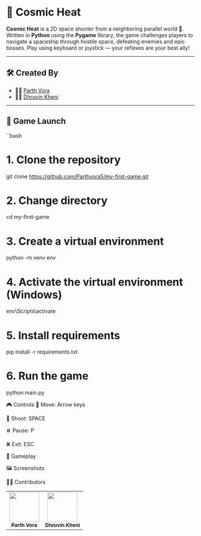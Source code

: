 # 🚀 Cosmic Heat

**Cosmic Heat** is a 2D space shooter from a neighboring parallel world 🌌.  
Written in **Python** using the **Pygame** library, the game challenges players to navigate a spaceship through hostile space, defeating enemies and epic bosses. Play using keyboard or joystick — your reflexes are your best ally!

---

## 🛠️ Created By

- 👨‍🚀 [Parth Vora](https://github.com/Parthvora5)
- 👨‍🚀 [Dhruvin Kheni](https://github.com/Khenidhruvin2001)

---

## 🚀 Game Launch

``bash
# 1. Clone the repository
git clone https://github.com/Parthvora5/my-first-game.git

# 2. Change directory
cd my-first-game

# 3. Create a virtual environment
python -m venv env

# 4. Activate the virtual environment (Windows)
env\Scripts\activate

# 5. Install requirements
pip install -r requirements.txt

# 6. Run the game
python main.py

🎮 Controls
🚀 Move: Arrow keys

🔫 Shoot: SPACE

⏸️ Pause: P

❌ Exit: ESC

🎥 Gameplay


🖼️ Screenshots


🧑‍💻 Contributors
<table> <tr> <td align="center"><a href="https://github.com/Parthvora5"><img src="https://avatars.githubusercontent.com/u/Parthvora5?v=4" width="80"/><br /><sub><b>Parth Vora</b></sub></a></td> <td align="center"><a href="https://github.com/Khenidhruvin2001"><img src="https://avatars.githubusercontent.com/u/Khenidhruvin2001?v=4" width="80"/><br /><sub><b>Dhruvin Kheni</b></sub></a></td> </tr> </table>
